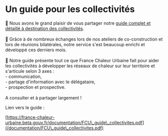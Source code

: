 # Un guide pour les collectivités

📢 Nous avons le grand plaisir de vous partager notre [guide complet et détaillé à destination des collectivités](/documentation/FCU\_guide\_collectivites.pdf).\
\
🤝 Grâce à de nombreux échanges lors de nos ateliers de co-construction et lors de réunions bilatérales, notre service s'est beaucoup enrichi et développé ces derniers mois.\
\
🚀 Notre guide présente tout ce que France Chaleur Urbaine fait pour aider les collectivités à développer les réseaux de chaleur sur leur territoire et s'articule selon 3 axes :\
\- communication,\
\- partage d'information avec le délégataire,\
\- prospection et prospective.\
\
A consulter et à partager largement !

Lien vers le guide :&#x20;

[https://france-chaleur-urbaine.beta.gouv.fr/documentation/FCU\_guide\_collectivites.pdf](/documentation/FCU\_guide\_collectivites.pdf)
